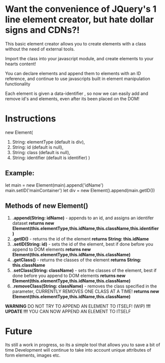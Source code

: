 # Want the convenience of JQuery's 1 line element creator, but hate dollar signs and CDNs?!

This basic element creator allows you to create elements with a class without the need of external tools.

Import the class into your javascript module, and create elements to your hearts content!

You can declare elements and append them to elements with an ID reference, and continue to use javascripts built in element manipulation functionality

Each element is given a data-identifier , so now we can easily add and remove id's and elements, even after its been placed on the DOM!

# Instructions

new Element(
1. String: elementType (default is div), 
2. String: id (default is null), 
3. String: class (default is null), 
4. String: identifier (default is identifier)
)

## Example: 
let main = new Element(main).append('idName')
main.setID('mainContainer')
let div = new Element().append(main.getID())

## Methods of new Element()
1. **.append(String: idName)** - appends to an id, and assigns an identifer dataset
**returns new Element(this.elementType,this.idName,this.className,this.identifier)**
2. **.getID()** - returns the id of the element
**returns String: this.idName**
3. **.setID(String: id)** - sets the id of the element, best if done before you append to DOM elements
**returns new Element(this.elementType,this.idName,this.className)** 
4. **.getClass()** - returns the classes of the element
**returns String: this.className**
5. .**setClass(String: className)** - sets the classes of the element, best if done before you append to DOM elements
**returns new Element(this.elementType,this.idName,this.className)** 
6. **.removeClass(String: className)** - removes the class specified in the parameter, CURRENTLY REMOVES ONE CLASS AT A TIME!
**returns new Element(this.elementType,this.idName,this.className)** 

**WARNING** 
DO NOT TRY TO APPEND AN ELEMENT TO ITSELF! (WIP)
**!!! UPDATE !!!**
YOU CAN NOW APPEND AN ELEMENT TO ITSELF

# Future

Its still a work in progress, so its a simple tool that allows you to save a bit of time 
Development will continue to take into account unique attributes of form elements, images etc.
